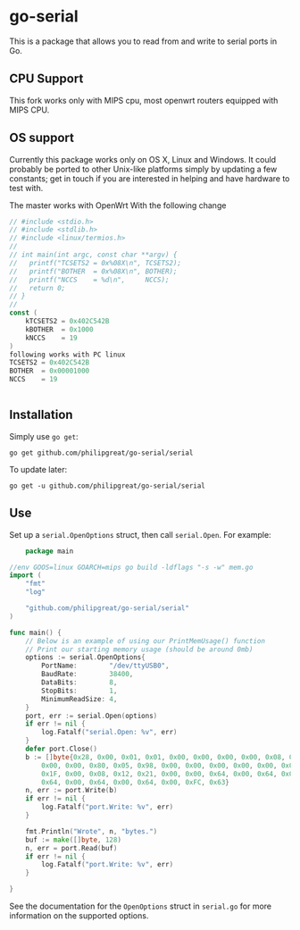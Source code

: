 go-serial
=========

This is a package that allows you to read from and write to serial ports in Go.


CPU Support
----------

This fork works only with MIPS cpu, most openwrt routers equipped with MIPS CPU.


OS support
----------

Currently this package works only on OS X, Linux and Windows. It could probably be ported
to other Unix-like platforms simply by updating a few constants; get in touch if
you are interested in helping and have hardware to test with.

The master works with OpenWrt With the following change
````go
// #include <stdio.h>
// #include <stdlib.h>
// #include <linux/termios.h>
//
// int main(int argc, const char **argv) {
//   printf("TCSETS2 = 0x%08X\n", TCSETS2);
//   printf("BOTHER  = 0x%08X\n", BOTHER);
//   printf("NCCS    = %d\n",     NCCS);
//   return 0;
// }
//
const (
	kTCSETS2 = 0x402C542B
	kBOTHER  = 0x1000
	kNCCS    = 19
)
following works with PC linux
TCSETS2 = 0x402C542B
BOTHER  = 0x00001000
NCCS    = 19



````

Installation
------------

Simply use `go get`:

    go get github.com/philipgreat/go-serial/serial

To update later:

    go get -u github.com/philipgreat/go-serial/serial



Use
---

Set up a `serial.OpenOptions` struct, then call `serial.Open`. For example:

````go
    package main

//env GOOS=linux GOARCH=mips go build -ldflags "-s -w" mem.go
import (
	"fmt"
	"log"

	"github.com/philipgreat/go-serial/serial"
)

func main() {
	// Below is an example of using our PrintMemUsage() function
	// Print our starting memory usage (should be around 0mb)
	options := serial.OpenOptions{
		PortName:        "/dev/ttyUSB0",
		BaudRate:        38400,
		DataBits:        8,
		StopBits:        1,
		MinimumReadSize: 4,
	}
	port, err := serial.Open(options)
	if err != nil {
		log.Fatalf("serial.Open: %v", err)
	}
	defer port.Close()
	b := []byte{0x28, 0x00, 0x01, 0x01, 0x00, 0x00, 0x00, 0x00, 0x08, 0x00,
		0x00, 0x00, 0x80, 0x05, 0x98, 0x00, 0x00, 0x00, 0x00, 0x00, 0x00,
		0x1F, 0x00, 0x08, 0x12, 0x21, 0x00, 0x00, 0x64, 0x00, 0x64, 0x00,
		0x64, 0x00, 0x64, 0x00, 0x64, 0x00, 0xFC, 0x63}
	n, err := port.Write(b)
	if err != nil {
		log.Fatalf("port.Write: %v", err)
	}

	fmt.Println("Wrote", n, "bytes.")
	buf := make([]byte, 128)
	n, err = port.Read(buf)
	if err != nil {
		log.Fatalf("port.Write: %v", err)
	}

}

````

See the documentation for the `OpenOptions` struct in `serial.go` for more
information on the supported options.
